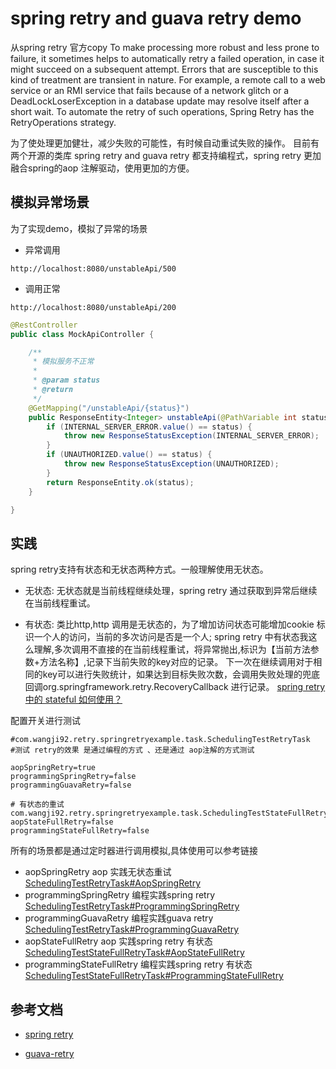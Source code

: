 # spring retry and guava retry demo

从spring retry 官方copy
To make processing more robust and less prone to failure, it sometimes helps to automatically retry a failed operation, in case it might succeed on a subsequent attempt. Errors that are susceptible to this kind of treatment are transient in nature. For example, a remote call to a web service or an RMI service that fails because of a network glitch or a DeadLockLoserException in a database update may resolve itself after a short wait. To automate the retry of such operations, Spring Retry has the RetryOperations strategy. 

为了使处理更加健壮，减少失败的可能性，有时候自动重试失败的操作。
目前有两个开源的类库 spring retry and guava retry 都支持编程式，spring retry 更加融合spring的aop 注解驱动，使用更加的方便。

## 模拟异常场景

为了实现demo，模拟了异常的场景
* 异常调用
```text
http://localhost:8080/unstableApi/500
```
* 调用正常
```text
http://localhost:8080/unstableApi/200
```
```java
@RestController
public class MockApiController {

    /**
     * 模拟服务不正常
     *
     * @param status
     * @return
     */
    @GetMapping("/unstableApi/{status}")
    public ResponseEntity<Integer> unstableApi(@PathVariable int status) {
        if (INTERNAL_SERVER_ERROR.value() == status) {
            throw new ResponseStatusException(INTERNAL_SERVER_ERROR);
        }
        if (UNAUTHORIZED.value() == status) {
            throw new ResponseStatusException(UNAUTHORIZED);
        }
        return ResponseEntity.ok(status);
    }

}
```

## 实践

spring retry支持有状态和无状态两种方式。一般理解使用无状态。
* 无状态:
无状态就是当前线程继续处理，spring retry 通过获取到异常后继续在当前线程重试。

* 有状态: 
类比http,http 调用是无状态的，为了增加访问状态可能增加cookie 标识一个人的访问，当前的多次访问是否是一个人;
spring retry 中有状态我这么理解,多次调用不直接的在当前线程重试，将异常抛出,标识为【当前方法参数+方法名称】,记录下当前失败的key对应的记录。
下一次在继续调用对于相同的key可以进行失败统计，如果达到目标失败次数，会调用失败处理的兜底回调org.springframework.retry.RecoveryCallback 进行记录。
[spring retry 中的 stateful 如何使用？](https://www.zhihu.com/question/265289234/answer/952517156)

配置开关进行测试
```properties
#com.wangji92.retry.springretryexample.task.SchedulingTestRetryTask
#测试 retry的效果 是通过编程的方式 、还是通过 aop注解的方式测试

aopSpringRetry=true
programmingSpringRetry=false
programmingGuavaRetry=false

# 有状态的重试  com.wangji92.retry.springretryexample.task.SchedulingTestStateFullRetryTask
aopStateFullRetry=false
programmingStateFullRetry=false
```
所有的场景都是通过定时器进行调用模拟,具体使用可以参考链接

* aopSpringRetry  aop 实践无状态重试
[SchedulingTestRetryTask#AopSpringRetry](https://github.com/WangJi92/spring-retry-example/blob/master/src/main/java/com/wangji92/retry/springretryexample/task/SchedulingTestRetryTask.java)
* programmingSpringRetry 编程实践spring retry
[SchedulingTestRetryTask#ProgrammingSpringRetry](https://github.com/WangJi92/spring-retry-example/blob/master/src/main/java/com/wangji92/retry/springretryexample/task/SchedulingTestRetryTask.java)
* programmingGuavaRetry 编程实践guava retry
[SchedulingTestRetryTask#ProgrammingGuavaRetry](https://github.com/WangJi92/spring-retry-example/blob/master/src/main/java/com/wangji92/retry/springretryexample/task/SchedulingTestRetryTask.java)
* aopStateFullRetry  aop 实践spring retry 有状态
[SchedulingTestStateFullRetryTask#AopStateFullRetry](https://github.com/WangJi92/spring-retry-example/blob/master/src/main/java/com/wangji92/retry/springretryexample/task/SchedulingTestStateFullRetryTask.java)
* programmingStateFullRetry 编程实践spring retry 有状态
[SchedulingTestStateFullRetryTask#ProgrammingStateFullRetry](https://github.com/WangJi92/spring-retry-example/blob/master/src/main/java/com/wangji92/retry/springretryexample/task/SchedulingTestStateFullRetryTask.java)


## 参考文档
* [spring retry](https://github.com/spring-projects/spring-retry)

* [guava-retry](https://github.com/rholder/guava-retrying)
